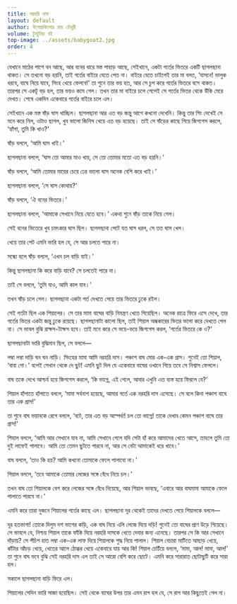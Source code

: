 ```yaml
---
title: নরহরি দাস
layout: default
author: উপেন্দ্রকিশোর রায় চৌধুরী
volume: টুনটুনির বই
top-image: ../assets/babygoat2.jpg
order: 4
---
```

যেখানে মাঠের পাশে বন আছে, আর বনের ধারে মস্ত পাহাড় আছে, সেইখানে, একটা গর্তের ভিতরে একটি ছাগলছানা থাকত। সে তখনো বড় হয়নি, তাই গর্তের বাইরে যেতে পেত না। বাইরে যেতে চাইলেই তার মা বলত, ‘যাসনে! ভালুক ধরবে, বাঘে নিয়ে যাবে, সিংহ খেয়ে ফেলবে!’ তা শুনে তার ভয় হত, আর সে চুপ করে গর্তের ভিতরে বসে থাকত। তারপর সে একটূ বড় হল, তার ভয়ও কমে গেল। তখন তার মা বাইরে চলে গেলেই সে গর্তের ভিতর থেকে উঁকি মেরে দেখত। শেষে একদিন একেবারে গর্তের বাইরে চলে এল।

সেইখানে এক মস্ত ষাঁড় ঘাস খাচ্ছিল। ছাগলছানা আর এত বড় জন্তু আগে কখনো দেখেনি। কিন্তু তার শিং দেখেই সে মনে করে নিল, ওটাও ছাগল, খুব ভালো জিনিস খেয়ে এত বড় হয়েছে। তাই সে ষাঁড়ের কাছে গিয়ে জিগগেস করলে, ‘হ্যাঁগা, তুমি কি খাও?’

ষাঁড় বললে, ‘আমি ঘাস খাই।’

ছাগলছানা বললে, ‘ঘাস তো আমার মাও খায়, সে তো তোমার মতো এত বড় হয়নি।’

ষাঁড় বললে, ‘আমি তোমার মায়ের চেয়ে ঢের ভালো ঘাস অনেক বেশি করে খাই।’

ছাগলছানা বললে, ‘সে ঘাস কোথায়?’

ষাঁড় বললে, ‘ঐ বনের ভিতরে।’

ছাগলছানা বললে, ‘আমাকে সেখানে নিয়ে যেতে হবে।’ একথা শুনে ষাঁড় তাকে নিয়ে গেল।

সেই বনের ভিতেরে খুব চমৎকার ঘাস ছিল। ছাগলছানা পেটে যত ঘাস ধরল, সে তত ঘাস খেল।

খেয়ে তার পেট এমনি ভারি হল যে, সে আর চলতে পারে না।

সন্ধ্যে হলে ষাঁড় বললে, ‘এখন চল বাড়ি যাই।’

কিন্তু ছাগলছানা কি করে বাড়ি যাবে? সে চলতেই পারে না।

তাই সে বললে, ‘তুমি যাও, আমি কাল যাব।’

তখন ষাঁড় চলে গেল। ছাগলছানা একটা গর্ত দেখতে পেয়ে তার ভিতরে ঢুকে রইল।

সেই গর্তটা ছিল এক শিয়ালের। সে তার মামা বাঘের বাড়ি নিমন্ত্রণ খেতে গিয়েছিল। অনেক রাত্রে ফিরে এসে দেখে, তার গর্তের ভিতর একটা জন্তু ঢুকে রয়েছে। ছাগলছানাটা কালো ছিল, তাই শিয়াল অন্ধকারের ভিতর ভলো করে দেখতে পেল না। সে ভাবল বুঝি রাক্ষস-টাক্ষস হবে। তাই মনে করে সে ভয়ে-ভয়ে জিগগেস করল, ‘গর্তের ভিতরে কে ও?’

ছাগলছানাটা ভারি বুদ্ধিমান ছিল, সে বললে—

লম্বা লম্বা দাড়ি
ঘন ঘন নাড়ি।
সিংহের মামা আমি নরহরি দাস।
পঞ্চাশ বাঘ মোর এক-এক গ্রাস।
শুনেই তো শিয়াল, ‘বাবা গো।’ বলেই সেখান থেকে দে ছুট! এমনি ছুট দিল যে একেবারে বাঘের ওখানে গিয়ে তবে সে নিশ্বাস ফেললে।

বাঘ তকে দেখে আশ্চর্য হয়ে জিগগেস করলে, ‘কি ভাগ্নে, এই গেলে, আবার এখুনি এত ব্যস্ত হয়ে ফিরলে যে?’

শিয়াল হাঁপাতে হাঁপাতে বললে, ‘মামা সর্বনাশ হয়েছে, আমার গর্তে এক নরহরি দাস এসেছে। সে বলে কিনা পঞ্চাশ বাঘে তার এক গ্রাস!’

তা শুনে বাঘ ভয়ানকে রেগে বললে, ‘বটে, তার এত বড় আস্পর্ধা! চল তো ভাগ্নে! তাকে দেখাব কেমন পঞ্চাশ বাঘে তার গ্রাস!’

শিযাল বললে, ‘আমি আর সেখানে যাব না, আমি সেখানে গেলে যদি সেটা হাঁ করে আমাদের খেতে আসে, তাহলে তুমি তো দুই লাফেই পালাবে। আমি তো তেমন ছুটতে পারবে না, আর সে বেটা আমাকেই ধরে খাবে।’

বাঘ বললে, ‘তাও কি হয়? আমি কখনো তোমাকে ফেলে পালাবো না।’

শিয়াল বললে, ‘তবে আমাকে তোমার লেজের সঙ্গে বেঁধে নিয়ে চল।’

তখন বাঘ তো শিয়ালকে বেশ করে লেজের সঙ্গে বেঁধে নিয়েছে, আর শিয়াল ভাবছে, ‘এবারে আর বাঘমামা আমাকে ফেলে পালাতে পারবে না।’

এমনি করে তারা দুজনে শিয়ালের গর্তের কাছে এল। ছাগলছানা দূর থেকেই তাদের দেখতে পেয়ে শিয়ালকে বললে—

দূর হতভাগা! তোকে দিলুম দশ ভাগের কড়ি,
এক বাঘ নিয়ে এলি লেজে দিয়ে দড়ি!
শুনেই তো বাঘের প্রাণ উড়ে গিয়েছে। সে ভাবলে যে, নিশ্চয় শিয়াল তাকে ফাঁকি দিয়ে নরহরি দাসকে খেতে দেবার জন্য এনেছে। তারপর সে কি আর সেখানে দাঁড়ায়? সে পঁচিশ হাত লম্বা এক-এক লাফ দিয়ে শিয়ালকে শুদ্ধ নিয়ে পালাল। শিয়াল বেচারা মাটিতে আছাড় খেয়ে, কাঁটার আঁচড় খেয়ে, খেতের আলে ঠোক্কর খেয়ে একেবারে যায় আর কি! শিয়াল চেচিঁয়ে বললে, ‘মামা, আল! মামা, আল!’ তা শুনে বাঘ ভবে বুঝি সেই নরহরি দাস এল তাই সে আরো বেশি করে ছোটে। এমনি করে সারারাত ছোটাছুটি করে সারা হল।

সকালে ছাগলছানা বাড়ি ফিরে এল।

শিয়ালের সেদিন ভারি সাজা হয়েছিল। সেই থেকে বাঘের উপর তার এমন রাগ হল যে, সে রাগ আর কিছুতেই গেল না।
